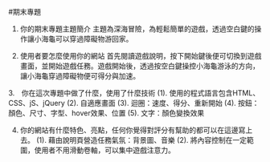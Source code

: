 #期末專題
1. 你的期末專題主題簡介
主題為深海冒險，為輕鬆簡單的遊戲，透過空白鍵的操作讓小海龜可以穿過障礙物游回家。

2. 使用者要怎麼使用你的網站
首先閱讀遊戲說明，按下開始鍵後便可切換到遊戲畫面，並開始遊戲任務。遊戲開始後，透過按空白鍵操控小海龜游泳的方向，讓小海龜穿過障礙物便可得分與加速。

3.　你在這次專題中做了什麼，使用了什麼技術
(1). 使用的程式語言包含HTML、CSS、jS、jQuery
(2). 自適應畫面
(3). 迴圈：速度、得分、重新開始
(4). 按鈕：顏色、尺寸、字型、hover效果、位置
(5). 文字：顏色變換效果

4. 你的網站有什麼特色、亮點，任何你覺得對評分有幫助的都可以在這邊寫上去。
(1). 藉由說明頁營造任務氣氛：背景圖、音樂
(2). 將內容控制在一定範圍，使用者不用滑動卷軸，可以集中遊戲注意力。

